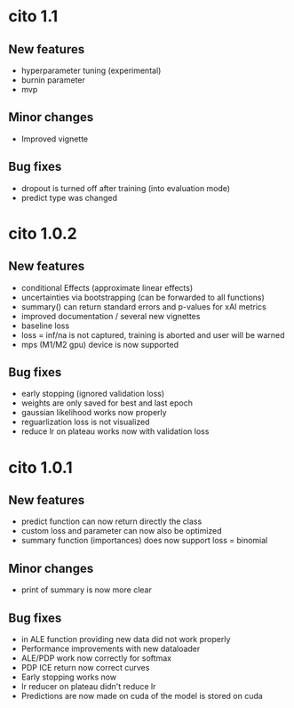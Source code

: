 # cito 1.1

## New features
* hyperparameter tuning (experimental)
* burnin parameter
* mvp 

## Minor changes
* Improved vignette


## Bug fixes
* dropout is turned off after training (into evaluation mode)
* predict type was changed



# cito 1.0.2

## New features
* conditional Effects (approximate linear effects)
* uncertainties via bootstrapping (can be forwarded to all functions)
* summary() can return standard errors and p-values for xAI metrics
* improved documentation / several new vignettes
* baseline loss 
* loss = inf/na is not captured, training is aborted and user will be warned
* mps (M1/M2 gpu) device is now supported
 
## Bug fixes
* early stopping (ignored validation loss)
* weights are only saved for best and last epoch
* gaussian likelihood works now properly
* reguarlization loss is not visualized
* reduce lr on plateau works now with validation loss


# cito 1.0.1

## New features 
* predict function can now return directly the class
* custom loss and parameter can now also be optimized
* summary function (importances) does now support loss = binomial


## Minor changes 
* print of summary is now more clear 

## Bug fixes
* in ALE function providing new data did not work properly
* Performance improvements with new dataloader
* ALE/PDP work now correctly for softmax
* PDP ICE return now correct curves
* Early stopping works now
* lr reducer on plateau didn't reduce lr
* Predictions are now made on cuda of the model is stored on cuda
